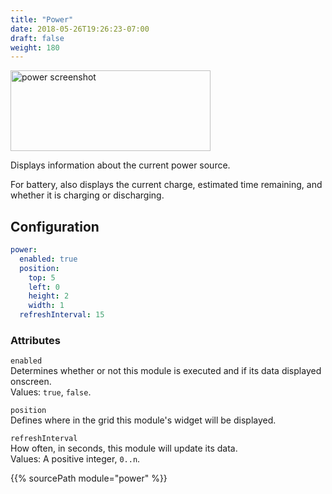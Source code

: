 ```yaml
---
title: "Power"
date: 2018-05-26T19:26:23-07:00
draft: false
weight: 180
---
```


<img class="screenshot" src="/imgs/modules/power.png" width="320" height="129" alt="power screenshot" />

Displays information about the current power source.

For battery, also displays the current charge, estimated time remaining,
and whether it is charging or discharging.

## Configuration

```yaml
power:
  enabled: true
  position:
    top: 5
    left: 0
    height: 2
    width: 1
  refreshInterval: 15
```

### Attributes

`enabled` <br />
Determines whether or not this module is executed and if its data displayed onscreen. <br />
Values: `true`, `false`.

`position` <br />
Defines where in the grid this module's widget will be displayed. <br />

`refreshInterval` <br />
How often, in seconds, this module will update its data. <br />
Values: A positive integer, `0..n`.

{{% sourcePath module="power" %}}